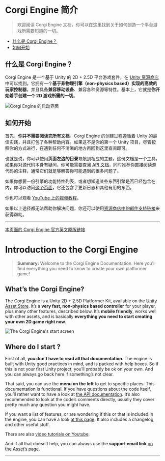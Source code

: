 # Corgi Engine 简介

> 欢迎阅读 Corgi Engine 文档，你可以在这里找到关于如何创造一个平台游戏所需要知道的一切。

- [什么是 Corgi Engine？](#什么是-Corgi-Engine)
- [如何开始](#如何开始)

## 什么是 Corgi Engine？

Corgi Engine 是一个基于 Unity 的 2D + 2.5D 平台游戏套件，在 [Unity 资源商店](https://www.assetstore.unity3d.com/en/#!/content/26617)中可以找到。它拥有一个**基于非物理引擎（non-physics based）实现的高效的玩家控制器**，并且具备**兼容移动设备**、兼容各种资源等特性。基本上，它就是**你开始着手创建一个 2D 游戏所需的一切**。

![Corgi Engine 的启动界面](media/15015989276655.jpg)

## 如何开始

首先，**你并不需要阅读完所有文档**。Corgi Engine 的创建过程遵循着 Unity 的最佳实践，并且打包了各种帮助内容。如果这不是你的第一个 Unity 项目，尽管按照你的方式进行，在遇到任何不清晰的地方再回到这里查阅即可。

也就是说，你可以使用**页面左边的目录**导航到相应的主题，这份文档是一个工具。如果你对源代码本身有疑问，你可能需要查阅 [API 文档](http://corgi-engine-docs.moremountains.com/API/)，同时推荐你直接阅读源代码的注释，通常它们就足够解答你可能遇到的很多问题了。

如果你想要一份引擎的功能特性列表，或者想知道某些东西引擎是否已经包含在内，你可以访问[这个页面](http://corgi-engine.moremountains.com/)，它还包含了更新日志和其他有用的东西。

你也可以观看 [YouTube 上的视频教程](https://www.youtube.com/playlist?list=PLl3caEhMYxQEsA5Fbg0M2aB9Q9Z9BTVNS)。

如果以上途径都无法帮助你解决问题，你还可以使用[资源商店中的邮件支持链接](https://www.assetstore.unity3d.com/en/#!/content/26617)来获得帮助。

-------

[本页面的 Corgi Engine 官方英文原版链接](http://corgi-engine-docs.moremountains.com/index.html)

# Introduction to the Corgi Engine

> **Summary:** Welcome to the Corgi Engine Documentation. Here you'll find everything you need to know to create your own platformer game!

## What’s the Corgi Engine?

The Corgi Engine is a Unity 2D + 2.5D Platformer Kit, available on the [Unity Asset Store](https://www.assetstore.unity3d.com/en/#!/content/26617). It’s a **very fast, non-physics based controller** for your player, plus many other features, described below. It’s **mobile friendly**, works well with other assets, and is basically **everything you need to start creating your own 2D game right now**.

![The Corgi Engine's start screen](media/15015989276655.jpg)

## Where do I start ?

First of all, **you don’t have to read all that documentation**. The engine is built with Unity good practices in mind, and is packed with help boxes. So if this is not your first Unity project, you’ll probably be ok on your own. And you can always go back here if something’s not clear.

That said, you can use the **menu on the left** to get to specific places. This documentation is functional. If you have questions about the code itself, you’ll rather want to have a look at [the API documentation](http://corgi-engine-docs.moremountains.com/API/). It’s also recommended to look at the code’s comments directly, usually they cover pretty much any question you might have.

If you want a list of features, or are wondering if this or that is included in the engine, you can have a look [at this page](http://corgi-engine.moremountains.com/). It also includes a changelog, and other useful stuff.

There are also [video tutorials on Youtube](https://www.youtube.com/playlist?list=PLl3caEhMYxQEsA5Fbg0M2aB9Q9Z9BTVNS).

And if all that doesn’t help, you can always use the **support email link** [on the Asset’s page](https://www.assetstore.unity3d.com/en/#!/content/26617).

-------

